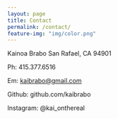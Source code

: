 ```yaml
---
layout: page
title: Contact
permalink: /contact/
feature-img: "img/color.png"
---
```


Kainoa Brabo
San Rafael, CA 94901

Ph: 415.377.6516

Em: kaibrabo@gmail.com

Github: github.com/kaibrabo

Instagram: @kai_onthereal

<form action="https://getsimpleform.com/messages?form_api_token=" method="post">
  <!-- the redirect_to is optional, the form will redirect to the referrer on submission -->
  <!-- <input type='hidden' name='redirect_to' value='full-url/thank-you/' />
  <input type='text' name='name' placeholder='Your Full Name' />
  <input type='email' name='email' placeholder='Your E-mail Address' /> -->
  <!-- <textarea name='message' placeholder='Write your message ...'></textarea>
  <input type='submit' value='Send Message' /> -->
</form>
